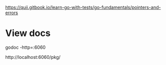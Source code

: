 https://quii.gitbook.io/learn-go-with-tests/go-fundamentals/pointers-and-errors

# View docs
godoc -http=:6060

http://localhost:6060/pkg/
